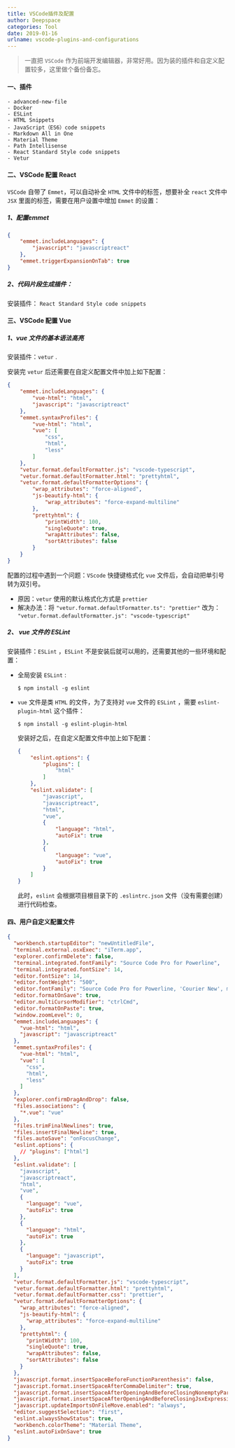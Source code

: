 ```yaml
---
title: VSCode插件及配置
author: Deepspace
categories: Tool
date: 2019-01-16
urlname: vscode-plugins-and-configurations
---
```

<!-- ## VSCode插件及配置 -->

> 一直把 `VSCode` 作为前端开发编辑器，非常好用。因为装的插件和自定义配置较多，这里做个备份备忘。

#### 一、插件

```
- advanced-new-file
- Docker
- ESLint
- HTML Snippets
- JavaScript（ES6）code snippets
- Markdown All in One
- Material Theme
- Path Intellisense
- React Standard Style code snippets
- Vetur
```

<!-- more -->

#### 二、VSCode 配置 React

`VSCode` 自带了 `Emmet`，可以自动补全 `HTML` 文件中的标签，想要补全 `react` 文件中 `JSX` 里面的标签，需要在用户设置中增加 `Emmet` 的设置：

##### 1、配置emmet

```json
{
    "emmet.includeLanguages": {
        "javascript": "javascriptreact"
    },
    "emmet.triggerExpansionOnTab": true
}
```

##### 2、代码片段生成插件：

安装插件： `React Standard Style code snippets`



#### 三、VSCode 配置 Vue

##### 1、vue 文件的基本语法高亮

安装插件：`vetur` .

安装完  `vetur`  后还需要在自定义配置文件中加上如下配置：

```json
{
    "emmet.includeLanguages": {
        "vue-html": "html",
        "javascript": "javascriptreact"
    },
    "emmet.syntaxProfiles": {
        "vue-html": "html",
        "vue": [
            "css",
            "html",
            "less"
        ]
    },
    "vetur.format.defaultFormatter.js": "vscode-typescript",
    "vetur.format.defaultFormatter.html": "prettyhtml",
    "vetur.format.defaultFormatterOptions": {
        "wrap_attributes": "force-aligned",
        "js-beautify-html": {
            "wrap_attributes": "force-expand-multiline"
        },
        "prettyhtml": {
            "printWidth": 100,
            "singleQuote": true,
            "wrapAttributes": false,
            "sortAttributes": false
        }
    }
}
```

配置的过程中遇到一个问题：`VScode` 快捷键格式化 `vue` 文件后，会自动把单引号转为双引号。

- 原因：`vetur` 使用的默认格式化方式是 `prettier`
- 解决办法：将 `"vetur.format.defaultFormatter.ts": "prettier"` 改为： `"vetur.format.defaultFormatter.js": "vscode-typescript"`

##### 2、 vue 文件的 ESLint

安装插件：`ESLint` ，`ESLint` 不是安装后就可以用的，还需要其他的一些环境和配置：

- 全局安装 `ESLint` :

  ```shell
  $ npm install -g eslint
  ```

- `vue` 文件是类 `HTML` 的文件，为了支持对 `vue` 文件的 `ESLint` ，需要 `eslint-plugin-html` 这个插件：

  ```shell
  $ npm install -g eslint-plugin-html
  ```

  安装好之后，在自定义配置文件中加上如下配置：

  ```json
  {
      "eslint.options": {
          "plugins": [
              "html"
          ]
      },
      "eslint.validate": [
          "javascript",
          "javascriptreact",
          "html",
          "vue",
          {
              "language": "html",
              "autoFix": true
          },
          {
              "language": "vue",
              "autoFix": true
          }
      ]
  }
  ```

  此时，`eslint` 会根据项目根目录下的 `.eslintrc.json`  文件（没有需要创建）进行代码检查。



#### 四、用户自定义配置文件

```json
{
  "workbench.startupEditor": "newUntitledFile",
  "terminal.external.osxExec": "iTerm.app",
  "explorer.confirmDelete": false,
  "terminal.integrated.fontFamily": "Source Code Pro for Powerline",
  "terminal.integrated.fontSize": 14,
  "editor.fontSize": 14,
  "editor.fontWeight": "500",
  "editor.fontFamily": "Source Code Pro for Powerline, 'Courier New', monospace",
  "editor.formatOnSave": true,
  "editor.multiCursorModifier": "ctrlCmd",
  "editor.formatOnPaste": true,
  "window.zoomLevel": 0,
  "emmet.includeLanguages": {
    "vue-html": "html",
    "javascript": "javascriptreact"
  },
  "emmet.syntaxProfiles": {
    "vue-html": "html",
    "vue": [
      "css",
      "html",
      "less"
    ]
  },
  "explorer.confirmDragAndDrop": false,
  "files.associations": {
    "*.vue": "vue"
  },
  "files.trimFinalNewlines": true,
  "files.insertFinalNewline": true,
  "files.autoSave": "onFocusChange",
  "eslint.options": {
    // "plugins": ["html"]
  },
  "eslint.validate": [
    "javascript",
    "javascriptreact",
    "html",
    "vue",
    {
      "language": "vue",
      "autoFix": true
    },
    {
      "language": "html",
      "autoFix": true
    },
    {
      "language": "javascript",
      "autoFix": true
    }
  ],
  "vetur.format.defaultFormatter.js": "vscode-typescript",
  "vetur.format.defaultFormatter.html": "prettyhtml",
  "vetur.format.defaultFormatter.css": "prettier",
  "vetur.format.defaultFormatterOptions": {
    "wrap_attributes": "force-aligned",
    "js-beautify-html": {
      "wrap_attributes": "force-expand-multiline"
    },
    "prettyhtml": {
      "printWidth": 100,
      "singleQuote": true,
      "wrapAttributes": false,
      "sortAttributes": false
    }
  },
  "javascript.format.insertSpaceBeforeFunctionParenthesis": false,
  "javascript.format.insertSpaceAfterCommaDelimiter": true,
  "javascript.format.insertSpaceAfterOpeningAndBeforeClosingNonemptyParenthesis": false,
  "javascript.format.insertSpaceAfterOpeningAndBeforeClosingJsxExpressionBraces": false,
  "javascript.updateImportsOnFileMove.enabled": "always",
  "editor.suggestSelection": "first",
  "eslint.alwaysShowStatus": true,
  "workbench.colorTheme": "Material Theme",
  "eslint.autoFixOnSave": true
}
```
